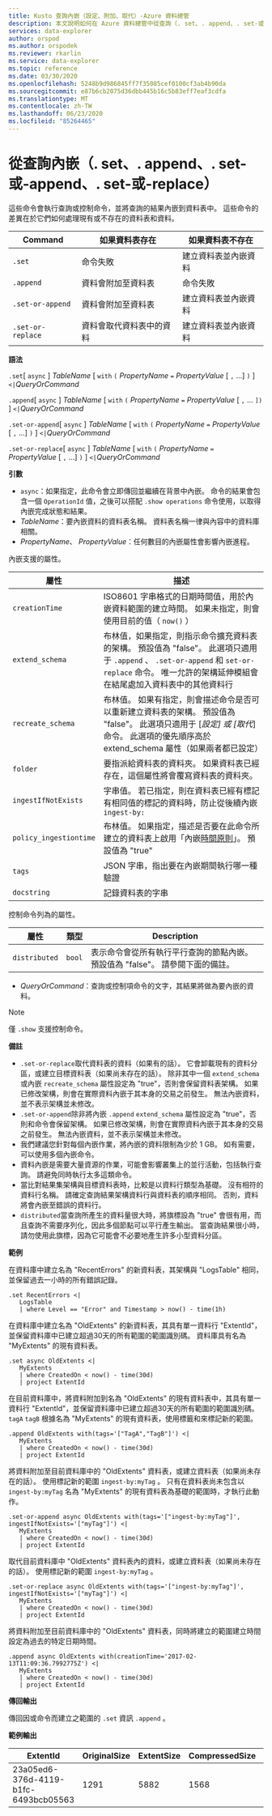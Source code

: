 ```yaml
---
title: Kusto 查詢內嵌（設定、附加、取代）-Azure 資料總管
description: 本文說明如何在 Azure 資料總管中從查詢（. set、. append、. set-或-append、. set-或-replace）內嵌。
services: data-explorer
author: orspod
ms.author: orspodek
ms.reviewer: rkarlin
ms.service: data-explorer
ms.topic: reference
ms.date: 03/30/2020
ms.openlocfilehash: 5248b9d986845ff7f35085cef0100cf3ab4b90da
ms.sourcegitcommit: e87b6cb2075d36dbb445b16c5b83eff7eaf3cdfa
ms.translationtype: MT
ms.contentlocale: zh-TW
ms.lasthandoff: 06/23/2020
ms.locfileid: "85264465"
---
```

# <a name="ingest-from-query-set-append-set-or-append-set-or-replace"></a>從查詢內嵌（. set、. append、. set-或-append、. set-或-replace）

這些命令會執行查詢或控制命令，並將查詢的結果內嵌到資料表中。 這些命令的差異在於它們如何處理現有或不存在的資料表和資料。

|Command          |如果資料表存在                     |如果資料表不存在                    |
|-----------------|------------------------------------|------------------------------------------|
|`.set`           |命令失敗                  |建立資料表並內嵌資料|
|`.append`        |資料會附加至資料表      |命令失敗                        |
|`.set-or-append` |資料會附加至資料表      |建立資料表並內嵌資料|
|`.set-or-replace`|資料會取代資料表中的資料|建立資料表並內嵌資料|

**語法**

`.set`[ `async` ] *TableName* [ `with` `(` *PropertyName* `=` *PropertyValue* [ `,` ...] `)` ] `<|`*QueryOrCommand*

`.append`[ `async` ] *TableName* [ `with` `(` *PropertyName* `=` *PropertyValue* [ `,` ... `])` ] `<|`*QueryOrCommand*

`.set-or-append`[ `async` ] *TableName* [ `with` `(` *PropertyName* `=` *PropertyValue* [ `,` ...] `)` ] `<|`*QueryOrCommand*

`.set-or-replace`[ `async` ] *TableName* [ `with` `(` *PropertyName* `=` *PropertyValue* [ `,` ...] `)` ] `<|`*QueryOrCommand*

**引數**

* `async`：如果指定，此命令會立即傳回並繼續在背景中內嵌。 命令的結果會包含一個 `OperationId` 值，之後可以搭配 `.show operations` 命令使用，以取得內嵌完成狀態和結果。
* *TableName*：要內嵌資料的資料表名稱。
  資料表名稱一律與內容中的資料庫相關。
* *PropertyName*、 *PropertyValue*：任何數目的內嵌屬性會影響內嵌進程。

 內嵌支援的屬性。

|屬性        |描述|
|----------------|-----------------------------------------------------------------------------------------------------------------------------|
|`creationTime`   | ISO8601 字串格式的日期時間值，用於內嵌資料範圍的建立時間。 如果未指定，則會使用目前的值（ `now()` ）|
|`extend_schema`  | 布林值，如果指定，則指示命令擴充資料表的架構。 預設值為 "false"。 此選項只適用于 `.append` 、 `.set-or-append` 和 `set-or-replace` 命令。 唯一允許的架構延伸模組會在結尾處加入資料表中的其他資料行|
|`recreate_schema`  | 布林值。 如果有指定，則會描述命令是否可以重新建立資料表的架構。 預設值為 "false"。 此選項只適用于 [*設定] 或 [取代*] 命令。 此選項的優先順序高於 extend_schema 屬性（如果兩者都已設定）|
|`folder`         | 要指派給資料表的資料夾。 如果資料表已經存在，這個屬性將會覆寫資料表的資料夾。|
|`ingestIfNotExists`   | 字串值。 若已指定，則在資料表已經有標記有相同值的標記的資料時，防止從後續內嵌 `ingest-by:`|
|`policy_ingestiontime`   | 布林值。 如果指定，描述是否要在此命令所建立的資料表上啟用「內嵌[時間原則](../../management/ingestiontime-policy.md)」。 預設值為 "true"|
|`tags`   | JSON 字串，指出要在內嵌期間執行哪一種驗證|
|`docstring`   | 記錄資料表的字串|

 控制命令列為的屬性。

|屬性        |類型    |Description|
|----------------|--------|-----------------------------------------------------------------------------------------------------------------------------|
|`distributed`   |`bool`  |表示命令會從所有執行平行查詢的節點內嵌。 預設值為 "false"。  請參閱下面的備註。|

* *QueryOrCommand*：查詢或控制項命令的文字，其結果將做為要內嵌的資料。

> [!NOTE]
> 僅 `.show` 支援控制命令。

**備註**

* `.set-or-replace`取代資料表的資料（如果有的話）。 它會卸載現有的資料分區，或建立目標資料表（如果尚未存在的話）。
  除非其中一個 `extend_schema` 或內嵌 `recreate_schema` 屬性設定為 "true"，否則會保留資料表架構。 如果已修改架構，則會在實際資料內嵌于其本身的交易之前發生。 無法內嵌資料，並不表示架構並未修改。
* `.set-or-append`除非將內嵌 `.append` `extend_schema` 屬性設定為 "true"，否則和命令會保留架構。 如果已修改架構，則會在實際資料內嵌于其本身的交易之前發生。 無法內嵌資料，並不表示架構並未修改。
* 我們建議您針對每個內嵌作業，將內嵌的資料限制為少於 1 GB。 如有需要，可以使用多個內嵌命令。
* 資料內嵌是需要大量資源的作業，可能會影響叢集上的並行活動，包括執行查詢。 請避免同時執行太多這類命令。
* 當比對結果集架構與目標資料表時，比較是以資料行類型為基礎。 沒有相符的資料行名稱。 請確定查詢結果架構資料行與資料表的順序相同。 否則，資料將會內嵌至錯誤的資料行。
* `distributed`當查詢所產生的資料量很大時，將旗標設為 "true" 會很有用，而且查詢不需要序列化，因此多個節點可以平行產生輸出。
  當查詢結果很小時，請勿使用此旗標，因為它可能會不必要地產生許多小型資料分區。

**範例** 

在資料庫中建立名為 "RecentErrors" 的新資料表，其架構與 "LogsTable" 相同，並保留過去一小時的所有錯誤記錄。

```kusto
.set RecentErrors <|
   LogsTable
   | where Level == "Error" and Timestamp > now() - time(1h)
```

在資料庫中建立名為 "OldExtents" 的新資料表，其具有單一資料行 "ExtentId"，並保留資料庫中已建立超過30天的所有範圍的範圍識別碼。 資料庫具有名為 "MyExtents" 的現有資料表。

```kusto
.set async OldExtents <|
   MyExtents 
   | where CreatedOn < now() - time(30d)
   | project ExtentId
```

在目前資料庫中，將資料附加到名為 "OldExtents" 的現有資料表中，其具有單一資料行 "ExtentId"，並保留資料庫中已建立超過30天的所有範圍的範圍識別碼。
`tagA` `tagB` 根據名為 "MyExtents" 的現有資料表，使用標籤和來標記新的範圍。

```kusto
.append OldExtents with(tags='["TagA","TagB"]') <| 
   MyExtents 
   | where CreatedOn < now() - time(30d) 
   | project ExtentId
```

將資料附加至目前資料庫中的 "OldExtents" 資料表，或建立資料表（如果尚未存在的話）。 使用標記新的範圍 `ingest-by:myTag` 。 只有在資料表尚未包含以 `ingest-by:myTag` 名為 "MyExtents" 的現有資料表為基礎的範圍時，才執行此動作。

```kusto
.set-or-append async OldExtents with(tags='["ingest-by:myTag"]', ingestIfNotExists='["myTag"]') <|
   MyExtents
   | where CreatedOn < now() - time(30d)
   | project ExtentId
```

取代目前資料庫中 "OldExtents" 資料表內的資料，或建立資料表（如果尚未存在的話）。 使用標記新的範圍 `ingest-by:myTag` 。

```kusto
.set-or-replace async OldExtents with(tags='["ingest-by:myTag"]', ingestIfNotExists='["myTag"]') <| 
   MyExtents 
   | where CreatedOn < now() - time(30d) 
   | project ExtentId
```

將資料附加至目前資料庫中的 "OldExtents" 資料表，同時將建立的範圍建立時間設定為過去的特定日期時間。

```kusto
.append async OldExtents with(creationTime='2017-02-13T11:09:36.7992775Z') <| 
   MyExtents 
   | where CreatedOn < now() - time(30d) 
   | project ExtentId     
```

**傳回輸出**
 
傳回因或命令而建立之範圍的 `.set` 資訊 `.append` 。

**範例輸出**

|ExtentId |OriginalSize |ExtentSize |CompressedSize |IndexSize |RowCount | 
|--|--|--|--|--|--|
|23a05ed6-376d-4119-b1fc-6493bcb05563 |1291 |5882 |1568 |4314 |10 |
